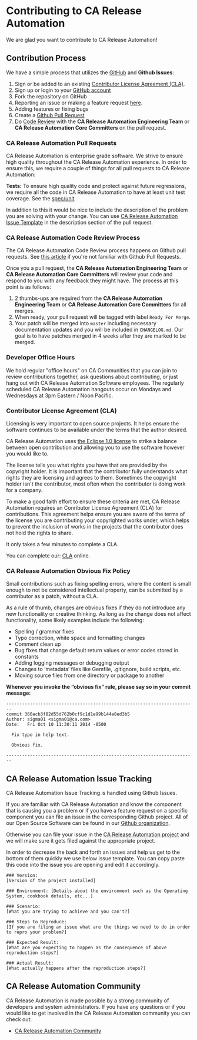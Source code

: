 # Contributing to CA Release Automation

We are glad you want to contribute to CA Release Automation!

## Contribution Process

We have a simple process that utilizes the [GitHub](https://guides.github.com/introduction/flow/index.html) and **Github Issues**:

1. Sign or be added to an existing [Contributor License Agreement (CLA)](https://communities.ca.com/become-a-contributor).
1. Sign up or login to your [GitHub account](https://github.com/signup/free)
1. Fork the repository on GitHub
1. Reporting an issue or making a feature request [here](#issues).
1. Adding features or fixing bugs
1. Create a [Github Pull Request](http://help.github.com/send-pull-requests/)
1. Do [Code Review](#cr) with the **CA Release Automation Engineering Team** or **CA Release Automation Core Committers** on the pull request.

### <a name="pulls"></a> CA Release Automation Pull Requests

CA Release Automation is enterprise grade software. We strive to ensure high quality throughout the CA Release Automation experience. In order to ensure this, we require a couple of things for all pull requests to CA Release Automation:

**Tests:** To ensure high quality code and protect against future regressions, we require all the
  code in CA Release Automation to have at least unit test coverage. See the [spec/unit](https://communities.ca.com/testing)

In addition to this it would be nice to include the description of the problem you are solving
  with your change. You can use [CA Release Automation Issue Template](#issuetemplate) in the description section
  of the pull request.

### <a name="cr"></a> CA Release Automation Code Review Process

The CA Release Automation Code Review process happens on Github pull requests. See
  [this article](https://help.github.com/articles/using-pull-requests) if you're not
  familiar with Github Pull Requests.

Once you a pull request, the **CA Release Automation Engineering Team** or **CA Release Automation Core Committers** will review your code and respond to you with any feedback they might have. The process at this point is as follows:

1. 2 thumbs-ups are required from the **CA Release Automation Engineering Team** or **CA Release Automation Core Committers** for all merges.
1. When ready, your pull request will be tagged with label `Ready For Merge`.
1. Your patch will be merged into `master` including necessary documentation updates
  and you will be included in `CHANGELOG.md`. Our goal is to have patches merged in 4 weeks
  after they are marked to be merged.

### <a name="oh"></a> Developer Office Hours

We hold regular "office hours" on CA Communities that you can join to review contributions together,
ask questions about contributing, or just hang out with CA Release Automation Software employees.  The regularly scheduled CA Release Automation hangouts occur on Mondays and Wednesdays at 3pm Eastern / Noon Pacific.

### Contributor License Agreement (CLA)
Licensing is very important to open source projects. It helps ensure the
  software continues to be available under the terms that the author desired.

CA Release Automation uses [the Eclipse 1.0 license](https://www.github.com/ca-releaseautomation/LICENSE)
  to strike a balance between open contribution and allowing you to use the
  software however you would like to.

The license tells you what rights you have that are provided by the copyright holder.
  It is important that the contributor fully understands what rights they are
  licensing and agrees to them. Sometimes the copyright holder isn't the contributor,
  most often when the contributor is doing work for a company.

To make a good faith effort to ensure these criteria are met, CA Release Automation requires an Conributor License Agreement (CLA)
  for contributions. This agreement helps ensure you are aware of the
  terms of the license you are contributing your copyrighted works under, which helps to
  prevent the inclusion of works in the projects that the contributor does not hold the rights
  to share.

It only takes a few minutes to complete a CLA.

You can complete our:
  [CLA](https://www.clahub.com/agreements/CA-ReleaseAutomation/ca-ra-nginx-pack) online.
  
### CA Release Automation Obvious Fix Policy

Small contributions such as fixing spelling errors, where the content is small enough
  to not be considered intellectual property, can be submitted by a contributor as a patch,
  without a CLA.

As a rule of thumb, changes are obvious fixes if they do not introduce any new functionality
  or creative thinking. As long as the change does not affect functionality, some likely
  examples include the following:

* Spelling / grammar fixes
* Typo correction, white space and formatting changes
* Comment clean up
* Bug fixes that change default return values or error codes stored in constants
* Adding logging messages or debugging output
* Changes to ‘metadata’ files like Gemfile, .gitignore, build scripts, etc.
* Moving source files from one directory or package to another

**Whenever you invoke the “obvious fix” rule, please say so in your commit message:**

```
------------------------------------------------------------------------
commit 360acb3f82d55d762b0cf9c1d1e99b144a8ed3b5
Author: sigma01 <sigma01@ca.com>
Date:   Fri Oct 10 11:30:11 2014 -0500

  Fix typo in help text.

  Obvious fix.

------------------------------------------------------------------------
```

## <a name="issues"></a> CA Release Automation Issue Tracking

CA Release Automation Issue Tracking is handled using Github Issues.

If you are familiar with CA Release Automation and know the component that is causing you a problem or if you
  have a feature request on a specific component you can file an issue in the corresponding
  Github project. All of our Open Source Software can be found in our
  [Github organization](https://github.com/ca-releaseautomation/).

Otherwise you can file your issue in the [CA Release Automation project](https://github.com/ca-releaseautomation/<repo>/issues)
  and we will make sure it gets filed against the appropriate project.

In order to decrease the back and forth an issues and help us get to the bottom of them quickly
  we use below issue template. You can copy paste this code into the issue you are opening and
  edit it accordingly.

<a name="issuetemplate"></a>
```
### Version:
[Version of the project installed]

### Environment: [Details about the environment such as the Operating System, cookbook details, etc...]

### Scenario:
[What you are trying to achieve and you can't?]

### Steps to Reproduce:
[If you are filing an issue what are the things we need to do in order to repro your problem?]

### Expected Result:
[What are you expecting to happen as the consequence of above reproduction steps?]

### Actual Result:
[What actually happens after the reproduction steps?]
```

## CA Release Automation Community

CA Release Automation is made possible by a strong community of developers and system administrators. If you have
  any questions or if you would like to get involved in the CA Release Automation community you can check out:

* [CA Release Automation Community](https://communities.ca.com/community/ca-release-automation) 
